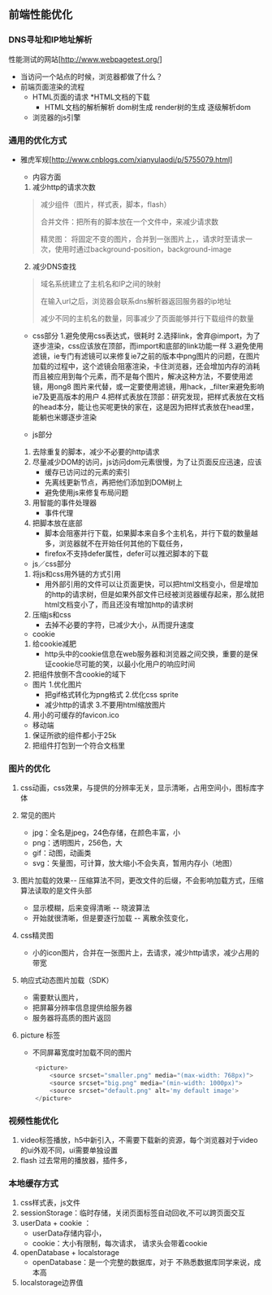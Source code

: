 ## 前端性能优化
>

### DNS寻址和IP地址解析
性能测试的网站[http://www.webpagetest.org/]
+ 当访问一个站点的时候，浏览器都做了什么？
+ 前端页面渲染的流程
	- HTML页面的请求
		*HTML文档的下载
		* HTML文档的解析解析 dom树生成 render树的生成 逐级解析dom
	- 浏览器的js引擎


### 通用的优化方式
+ 雅虎军规[http://www.cnblogs.com/xianyulaodi/p/5755079.html]
	- 内容方面
	1. 减少http的请求次数
	> 减少组件（图片，样式表，脚本，flash）
	>
	> 合并文件：把所有的脚本放在一个文件中，来减少请求数
	>
	> 精灵图： 将固定不变的图片，合并到一张图片上，，请求时至请求一次，使用时通过background-position，background-image

	2. 减少DNS查找
	> 域名系统建立了主机名和IP之间的映射
	> 
	> 在输入url之后，浏览器会联系dns解析器返回服务器的ip地址
	> 
	> 减少不同的主机名的数量，同事减少了页面能够并行下载组件的数量

	- css部分
	1.避免使用css表达式，很耗时
	2.选择link，舍弃@import，为了逐步渲染，css应该放在顶部，而import和底部的link功能一样
	3.避免使用滤镜，ie专门有滤镜可以来修复ie7之前的版本中png图片的问题，在图片加载的过程中，这个滤镜会阻塞渲染，卡住浏览器，还会增加内存的消耗而且被应用到每个元素，而不是每个图片，解决这种方法，不要使用滤镜，用ong8 图片来代替，或一定要使用滤镜，用hack，_filter来避免影响ie7及更高版本的用户
	4.把样式表放在顶部：研究发现，把样式表放在文档的head本分，能让也买呢更快的家在，这是因为把样式表放在head里，能躺也米娜逐步渲染

	- js部分
	1. 去除重复的脚本，减少不必要的http请求
	2. 尽量减少DOM的访问，js访问dom元素很慢，为了让页面反应迅速，应该
		* 缓存已访问过的元素的索引
		* 先离线更新节点，再把他们添加到DOM树上
		* 避免使用js来修复布局问题
	3. 用智能的事件处理器
		* 事件代理
	4. 把脚本放在底部
		* 脚本会阻塞并行下载，如果脚本来自多个主机名，并行下载的数量越多，浏览器就不在开始任何其他的下载任务，
		* firefox不支持defer属性，defer可以推迟脚本的下载
	- js／css部分
	1. 将js和css用外链的方式引用
		* 用外部引用的文件可以让页面更快，可以把html文档变小，但是增加的http的请求树，但是如果外部文件已经被浏览器缓存起来，那么就把html文档变小了，而且还没有增加http的请求树
	2. 压缩js和css
		* 去掉不必要的字符，已减少大小，从而提升速度
	- cookie
	1. 给cookie减肥
		* http头中的cookie信息在web服务器和浏览器之间交换，重要的是保证cookie尽可能的笑，以最小化用户的响应时间
	2. 把组件放倒不含cookie的域下
	- 图片
	1.优化图片
		* 把gif格式转化为png格式
	2.优化css sprite
		* 减少http的请求
	3.不要用html缩放图片
	4. 用小的可缓存的favicon.ico

	- 移动端
	1. 保证所欲的组件都小于25k
	2. 把组件打包到一个符合文档里

### 图片的优化
1. css动画，css效果，与提供的分辨率无关，显示清晰，占用空间小，图标库字体
2. 常见的图片
	+ jpg：全名是jpeg，24色存储，在颜色丰富，小
	+ png：透明图片，256色，大
	+ gif：动图，动画类
	+ svg：矢量图，可计算，放大缩小不会失真，暂用内存小（地图）
3. 图片加载的效果-- 压缩算法不同，更改文件的后缀，不会影响加载方式，压缩算法读取的是文件头部 
	+ 显示模糊，后来变得清晰 -- 晓波算法
	+ 开始就很清晰，但是要逐行加载 -- 离散余弦变化，

4. css精灵图
	+ 小的icon图片，合并在一张图片上，去请求，减少http请求，减少占用的带宽

5. 响应式动态图片加载（SDK）
	+ 需要默认图片，
	+ 把屏幕分辨率信息提供给服务器
	+ 服务器将高质的图片返回

6. picture 标签
	+ 不同屏幕宽度时加载不同的图片
	```js
		<picture>
			<source srcset="smaller.png" media="(max-width: 768px)">
			<source srcset="big.png" media="(min-width: 1000px)">
			<source srcset="default.png" alt='my default image'>
		</picture>
	```

### 视频性能优化
1. video标签播放，h5中新引入，不需要下载新的资源，每个浏览器对于video的ui外观不同，ui需要单独设置
2. flash 过去常用的播放器，插件多，

### 本地缓存方式
1. css样式表，js文件
2. sessionStorage：临时存储，关闭页面标签自动回收,不可以跨页面交互
3. userData + cookie ：
	+ userData存储内容小，
	+ cookie：大小有限制，每次请求，	请求头会带着cookie
4. openDatabase + localstorage
	+ openDatabase：是一个完整的数据库，对于 不熟悉数据库同学来说，成本高
5. localstorage边界值





















